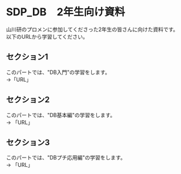 # SDP_DB　2年生向け資料
山川研のプロメンに参加してくださった2年生の皆さんに向けた資料です。  
以下のURLから学習してください。  
  

## セクション1
このパートでは、"DB入門"の学習をします。  
->「URL」

## セクション2
このパートでは、"DB基本編"の学習をします。  
-> 「URL」

## セクション3
このパートでは、"DBプチ応用編"の学習をします。  
-> 「URL」

